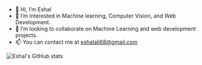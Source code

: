 - 👋 Hi, I’m Eshal
- 👀 I’m interested in Machine learning, Computer Vision, and Web Development.
- 💞️ I’m looking to collaborate on Machine Learning and web development projects.
- 📫 You can contact me at eshalali68@gmail.com
  

![Eshal's GitHub stats](https://github-readme-stats.vercel.app/api?username=eshal26&show-icons=true&theme=radical)

<!---
eshal26/eshal26 is a ✨ special ✨ repository because its `README.md` (this file) appears on your GitHub profile.
You can click the Preview link to take a look at your changes.
--->
